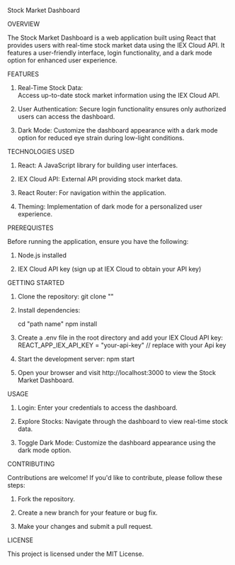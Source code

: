 Stock Market Dashboard

OVERVIEW

The Stock Market Dashboard is a web application built using React that provides users with real-time stock market data using the IEX Cloud API. It features a user-friendly interface, login functionality, and a dark mode option for enhanced user experience.

FEATURES

1. Real-Time Stock Data:  
    Access up-to-date stock market information using the IEX Cloud API.

2. User Authentication: 
    Secure login functionality ensures only authorized users can access the dashboard.

3. Dark Mode: 
    Customize the dashboard appearance with a dark mode option for reduced eye strain during low-light conditions.

TECHNOLOGIES USED

1. React: 
    A JavaScript library for building user interfaces.

2. IEX Cloud API: 
    External API providing stock market data.

3. React Router: 
    For navigation within the application.

4. Theming: 
    Implementation of dark mode for a personalized user experience.
    
PREREQUISTES

Before running the application, ensure you have the following:

1. Node.js installed

2. IEX Cloud API key (sign up at IEX Cloud to obtain your API key)

GETTING STARTED

1. Clone the repository:
    git clone ""

2. Install dependencies:

      cd "path name"
      npm install

3. Create a .env file in the root directory and add your IEX Cloud API key:
      REACT_APP_IEX_API_KEY = "your-api-key" // replace with your Api key

4. Start the development server:
      npm start

5. Open your browser and visit http://localhost:3000 to view the Stock Market Dashboard.

USAGE

1. Login: Enter your credentials to access the dashboard.

2. Explore Stocks: Navigate through the dashboard to view real-time stock data.

3. Toggle Dark Mode: Customize the dashboard appearance using the dark mode option.

CONTRIBUTING

Contributions are welcome! If you'd like to contribute, please follow these steps:

1. Fork the repository.

2. Create a new branch for your feature or bug fix.

3. Make your changes and submit a pull request.

LICENSE

This project is licensed under the MIT License.